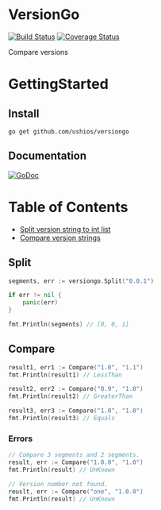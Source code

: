 VersionGo
=========

[![Build Status](https://travis-ci.org/ushios/versiongo.svg?branch=master)](https://travis-ci.org/ushios/versiongo)
[![Coverage Status](https://coveralls.io/repos/ushios/versiongo/badge.svg?branch=master&service=github)](https://coveralls.io/github/ushios/versiongo?branch=master)

Compare versions

GettingStarted
===============

Install
--------

```
go get github.com/ushios/versiongo
```

Documentation
-------------

[![GoDoc](https://godoc.org/github.com/ushios/versiongo?status.svg)](https://godoc.org/github.com/ushios/versiongo)

Table of Contents
==================

- [Split version string to int list](#split)
- [Compare version strings](#compare)

Split
-----

```go
segments, err := versiongo.Split("0.0.1")

if err != nil {
    panic(err)
}

fmt.Println(segments) // [0, 0, 1]

```

Compare
--------

```go
result1, err1 := Compare("1.0", "1.1")
fmt.Println(result1) // LessThan

result2, err2 := Compare("0.9", "1.0")
fmt.Println(result2) // GreaterThan

result3, err3 := Compare("1.0", "1.0")
fmt.Println(result3) // Equals
```

### Errors

```go
// Compare 3 segments and 2 segments.
result, err := Compare("1.0.0", "1.0")
fmt.Println(result) // UnKnown

// Version number not found.
reuslt, err := Compare("one", "1.0.0")
fmt.Println(result) // UnKnown
```
